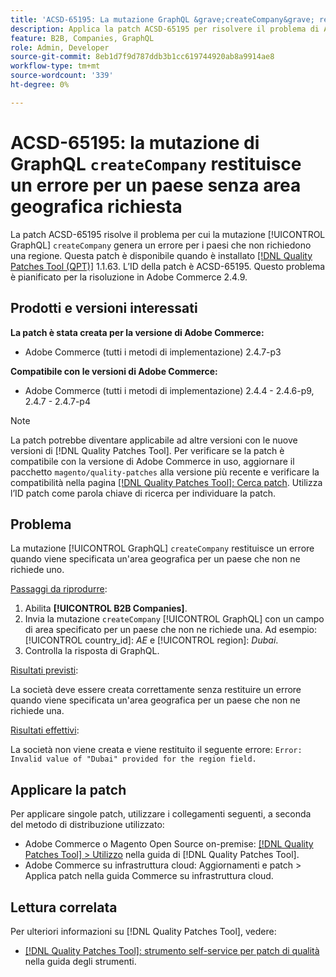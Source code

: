 ```yaml
---
title: 'ACSD-65195: La mutazione GraphQL &grave;createCompany&grave; restituisce un errore per un paese senza un’area geografica richiesta'
description: Applica la patch ACSD-65195 per risolvere il problema di Adobe Commerce, in cui la mutazione GraphQL "createCompany" genera un errore per i paesi che non richiedono un’area geografica.
feature: B2B, Companies, GraphQL
role: Admin, Developer
source-git-commit: 8eb1d7f9d787ddb3b1cc619744920ab8a9914ae8
workflow-type: tm+mt
source-wordcount: '339'
ht-degree: 0%

---
```



# ACSD-65195: la mutazione di GraphQL `createCompany` restituisce un errore per un paese senza area geografica richiesta

La patch ACSD-65195 risolve il problema per cui la mutazione [!UICONTROL GraphQL] `createCompany` genera un errore per i paesi che non richiedono una regione. Questa patch è disponibile quando è installato [[!DNL Quality Patches Tool (QPT)]](/help/tools/quality-patches-tool/quality-patches-tool-to-self-serve-quality-patches.md) 1.1.63. L’ID della patch è ACSD-65195. Questo problema è pianificato per la risoluzione in Adobe Commerce 2.4.9.

## Prodotti e versioni interessati

**La patch è stata creata per la versione di Adobe Commerce:**

* Adobe Commerce (tutti i metodi di implementazione) 2.4.7-p3

**Compatibile con le versioni di Adobe Commerce:**

* Adobe Commerce (tutti i metodi di implementazione) 2.4.4 - 2.4.6-p9, 2.4.7 - 2.4.7-p4

>[!NOTE]
>
>La patch potrebbe diventare applicabile ad altre versioni con le nuove versioni di [!DNL Quality Patches Tool]. Per verificare se la patch è compatibile con la versione di Adobe Commerce in uso, aggiornare il pacchetto `magento/quality-patches` alla versione più recente e verificare la compatibilità nella pagina [[!DNL Quality Patches Tool]: Cerca patch](https://experienceleague.adobe.com/tools/commerce-quality-patches/index.html). Utilizza l’ID patch come parola chiave di ricerca per individuare la patch.

## Problema

La mutazione [!UICONTROL GraphQL] `createCompany` restituisce un errore quando viene specificata un&#39;area geografica per un paese che non ne richiede uno.

<u>Passaggi da riprodurre</u>:

1. Abilita **[!UICONTROL B2B Companies]**.
1. Invia la mutazione `createCompany` [!UICONTROL GraphQL] con un campo di area specificato per un paese che non ne richiede una. Ad esempio: [!UICONTROL country_id]: *AE* e [!UICONTROL region]: *Dubai*.
1. Controlla la risposta di GraphQL.

<u>Risultati previsti</u>:

La società deve essere creata correttamente senza restituire un errore quando viene specificata un&#39;area geografica per un paese che non ne richiede una.

<u>Risultati effettivi</u>:

La società non viene creata e viene restituito il seguente errore:
`Error: Invalid value of "Dubai" provided for the region field.`

## Applicare la patch

Per applicare singole patch, utilizzare i collegamenti seguenti, a seconda del metodo di distribuzione utilizzato:

* Adobe Commerce o Magento Open Source on-premise: [[!DNL Quality Patches Tool] > Utilizzo](/help/tools/quality-patches-tool/usage.md) nella guida di [!DNL Quality Patches Tool].
* Adobe Commerce su infrastruttura cloud: Aggiornamenti e patch > Applica patch nella guida Commerce su infrastruttura cloud.

## Lettura correlata

Per ulteriori informazioni su [!DNL Quality Patches Tool], vedere:

* [[!DNL Quality Patches Tool]: strumento self-service per patch di qualità](/help/tools/quality-patches-tool/quality-patches-tool-to-self-serve-quality-patches.md) nella guida degli strumenti.
